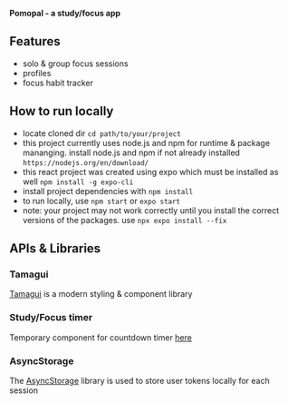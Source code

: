 **Pomopal - a study/focus app**
## Features
- solo & group focus sessions
- profiles
- focus habit tracker

## How to run locally
- locate cloned dir `cd path/to/your/project`
- this project currently uses node.js and npm for runtime & package mananging. install node.js and npm if not already installed `https://nodejs.org/en/download/`
- this react project was created using expo which must be installed as well `npm install -g expo-cli`
- install project dependencies with `npm install`
- to run locally, use `npm start` or `expo start`
- note: your project may not work correctly until you install the correct versions of the packages. use `npx expo install --fix`

## APIs & Libraries
### Tamagui
[Tamagui](https://tamagui.dev/) is a modern styling & component library
### Study/Focus timer
Temporary component for countdown timer [here](https://www.npmjs.com/package/react-native-countdown-circle-timer)
### AsyncStorage
The [AsyncStorage](https://react-native-async-storage.github.io/async-storage/docs/usage/) library is used to store user tokens locally for each session

